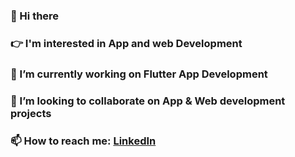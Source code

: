### 👋 Hi there 
### 👉 I'm interested in App and web Development
### 🌱 I’m currently working on Flutter App Development
### 👯 I’m looking to collaborate on App & Web development projects
### 📫 How to reach me: [LinkedIn](https://www.linkedin.com/in/sushmitha-tp-a64058193/)

